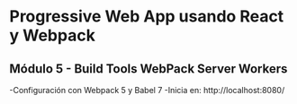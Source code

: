 # Progressive Web App usando React y Webpack

## Módulo 5 - Build Tools WebPack Server Workers

-Configuración con Webpack 5 y Babel 7
-Inicia en: http://localhost:8080/
